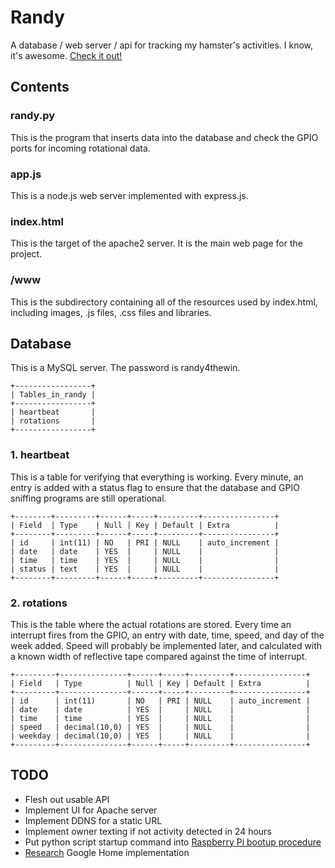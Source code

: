 # Randy
A database / web server / api for tracking my hamster's activities. I know, it's awesome. [Check it out!](http://www.randythehamster.com)

## Contents

### randy.py
This is the program that inserts data into the database and check the GPIO ports for incoming rotational data.

### app.js
This is a node.js web server implemented with express.js. 

### index.html
This is the target of the apache2 server. It is the main web page for the project.

### /www
This is the subdirectory containing all of the resources used by index.html, including images, .js files, .css files and libraries. 

## Database
This is a MySQL server. The password is randy4thewin.
```
+-----------------+
| Tables_in_randy |
+-----------------+
| heartbeat       |
| rotations       |
+-----------------+
```

### 1. heartbeat 
This is a table for verifying that everything is working. Every minute, an entry is added with a status flag to ensure that the database and GPIO sniffing programs are still operational. 
```
+--------+---------+------+-----+---------+----------------+
| Field  | Type    | Null | Key | Default | Extra          |
+--------+---------+------+-----+---------+----------------+
| id     | int(11) | NO   | PRI | NULL    | auto_increment |
| date   | date    | YES  |     | NULL    |                |
| time   | time    | YES  |     | NULL    |                |
| status | text    | YES  |     | NULL    |                |
+--------+---------+------+-----+---------+----------------+
```
### 2. rotations
This is the table where the actual rotations are stored. Every time an interrupt fires from the GPIO, an entry with date, time, speed, and day of the week added.
Speed will probably be implemented later, and calculated with a known width of reflective tape compared against the time of interrupt.
```
+---------+---------------+------+-----+---------+----------------+
| Field   | Type          | Null | Key | Default | Extra          |
+---------+---------------+------+-----+---------+----------------+
| id      | int(11)       | NO   | PRI | NULL    | auto_increment |
| date    | date          | YES  |     | NULL    |                |
| time    | time          | YES  |     | NULL    |                |
| speed   | decimal(10,0) | YES  |     | NULL    |                |
| weekday | decimal(10,0) | YES  |     | NULL    |                |
+---------+---------------+------+-----+---------+----------------+
```

## TODO
* Flesh out usable API
* Implement UI for Apache server
* Implement DDNS for a static URL
* Implement owner texting if not activity detected in 24 hours
* Put python script startup command into [Raspberry Pi bootup procedure](https://www.raspberrypi.org/documentation/linux/usage/rc-local.md)
* [Research](https://www.smashingmagazine.com/2017/05/build-action-google-home-api-ai/) Google Home implementation


